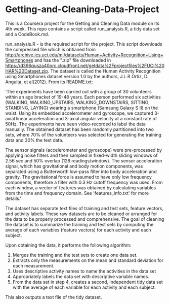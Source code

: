# Getting-and-Cleaning-Data-Project
This is a Coursera project for the Getting and Cleaning Data module on its 4th week. This repo contains a script called run_analysis.R, a tidy data set and a CodeBook.md.

run_analysis.R - is the required script for the project. This script downloads the compressed file which is obtianed from http://archive.ics.uci.edu/ml/datasets/Human+Activity+Recognition+Using+Smartphones and has the ".zip" file downloaded in https://d396qusza40orc.cloudfront.net/getdata%2Fprojectfiles%2FUCI%20HAR%20Dataset.zip. The dataset is called the Human Activity Recognition using Smartphones dataset version 1.0 by the authors, J.L.R Ortiz, D. Anguita, et al(2012). From its README.txt:
    
'The experiments have been carried out with a group of 30 volunteers within an age bracket of 19-48 years. Each person performed six activities (WALKING, WALKING_UPSTAIRS, WALKING_DOWNSTAIRS, SITTING, STANDING, LAYING) wearing a smartphone (Samsung Galaxy S II) on the waist. Using its embedded accelerometer and gyroscope, we captured 3-axial linear acceleration and 3-axial angular velocity at a constant rate of 50Hz. The experiments have been video-recorded to label the data manually. The obtained dataset has been randomly partitioned into two sets, where 70% of the volunteers was selected for generating the training data and 30% the test data. 

The sensor signals (accelerometer and gyroscope) were pre-processed by applying noise filters and then sampled in fixed-width sliding windows of 2.56 sec and 50% overlap (128 readings/window). The sensor acceleration signal, which has gravitational and body motion components, was separated using a Butterworth low-pass filter into body acceleration and gravity. The gravitational force is assumed to have only low frequency components, therefore a filter with 0.3 Hz cutoff frequency was used. From each window, a vector of features was obtained by calculating variables from the time and frequency domain. See 'features_info.txt' for more details.'

The dataset has separate text files of training and test sets, feature vectors, and activity labels. These raw datasets are to be cleaned or arranged for the data to be properly processed and comprehensive. The goal of cleaning the dataset is to summarize the training and test sets by computing the average of each variables (feature vectors) for each activity and each subject.

Upon obtaining the data, it performs the following algorithm:
 1. Merges the training and the test sets to create one data set.
 2. Extracts only the measurements on the mean and standard deviation for each measurement.
 3. Uses descriptive activity names to name the activities in the data set
 4. Appropriately labels the data set with descriptive variable names.
 5. From the data set in step 4, creates a second, independent tidy data set 
 with the average of each variable for each activity and each subject.

This also outputs a text file of the tidy dataset.
